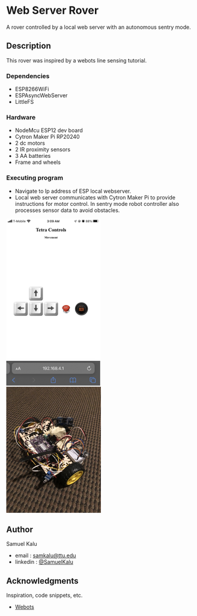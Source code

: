 # Web Server Rover

   A rover controlled by a local web server with an autonomous sentry mode.

## Description

  This rover was inspired by a webots line sensing tutorial.

### Dependencies

* ESP8266WiFi
* ESPAsyncWebServer
* LittleFS

### Hardware

* NodeMcu ESP12 dev board
* Cytron Maker Pi RP20240
* 2 dc motors
* 2 IR proximity sensors
* 3 AA batteries
* Frame and wheels 

### Executing program

* Navigate to Ip address of ESP local webserver.
* Local web server communicates with Cytron Maker Pi to provide instructions for motor control. In sentry mode robot controller also processes sensor data to avoid obstacles.
  
<div class= 'flex-col'>
  <img src='Controls.jpeg' style=" width:250px;height:445px;" >
  <img src='Rover.jpeg' style=" width:252px;height:336px;" >
</div>
  
## Author

Samuel Kalu
  
* email : [samkalu@ttu.edu](mailto:samkalu@ttu.edu)
* linkedin : [@SamuelKalu](https://www.linkedin.com/in/samuel-kalu-74a359342/)


## Acknowledgments

Inspiration, code snippets, etc.
* [Webots](https://cyberbotics.com/doc/guide/tutorial-4-more-about-controllers?tab-language=c++)
